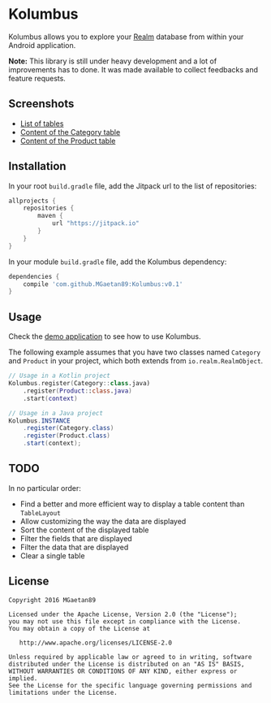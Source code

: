 # Kolumbus

Kolumbus allows you to explore your [Realm](https://realm.io/) database from within your Android application.

**Note:** This library is still under heavy development and a lot of improvements has to done. It was made available to collect feedbacks and feature requests.

## Screenshots

- [List of tables](https://raw.githubusercontent.com/MGaetan89/Kolumbus/master/screenshots/Tables.png)
- [Content of the Category table](https://raw.githubusercontent.com/MGaetan89/Kolumbus/master/screenshots/Table_Category.png)
- [Content of the Product table](https://raw.githubusercontent.com/MGaetan89/Kolumbus/master/screenshots/Table_Product.png)

## Installation

In your root `build.gradle` file, add the Jitpack url to the list of repositories:

```gradle
allprojects {
    repositories {
        maven {
            url "https://jitpack.io"
        }
    }
}
```

In your module `build.gradle` file, add the Kolumbus dependency:

```gradle
dependencies {
    compile 'com.github.MGaetan89:Kolumbus:v0.1'
}
```

## Usage

Check the [demo application](app/src/main/kotlin/io/kolumbus/demo/DemoActivity.kt) to see how to use Kolumbus.

The following example assumes that you have two classes named `Category` and `Product` in your project, which both extends from `io.realm.RealmObject`.

```kotlin
// Usage in a Kotlin project
Kolumbus.register(Category::class.java)
    .register(Product::class.java)
    .start(context)
```

```java
// Usage in a Java project
Kolumbus.INSTANCE
    .register(Category.class)
    .register(Product.class)
    .start(context);
```

## TODO

In no particular order:
- Find a better and more efficient way to display a table content than `TableLayout`
- Allow customizing the way the data are displayed
- Sort the content of the displayed table
- Filter the fields that are displayed
- Filter the data that are displayed
- Clear a single table

## License

```
Copyright 2016 MGaetan89

Licensed under the Apache License, Version 2.0 (the "License");
you may not use this file except in compliance with the License.
You may obtain a copy of the License at

   http://www.apache.org/licenses/LICENSE-2.0

Unless required by applicable law or agreed to in writing, software
distributed under the License is distributed on an "AS IS" BASIS,
WITHOUT WARRANTIES OR CONDITIONS OF ANY KIND, either express or implied.
See the License for the specific language governing permissions and
limitations under the License.
```
